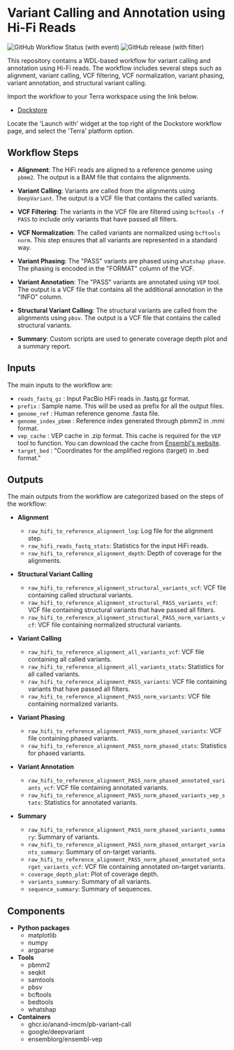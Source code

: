 # Variant Calling and Annotation using Hi-Fi Reads

![GitHub Workflow Status (with event)](https://img.shields.io/github/actions/workflow/status/anand-imcm/pb-variant-call/publish.yml)
![GitHub release (with filter)](https://img.shields.io/github/v/release/anand-imcm/pb-variant-call)


This repository contains a WDL-based workflow for variant calling and annotation using Hi-Fi reads. The workflow includes several steps such as alignment, variant calling, VCF filtering, VCF normalization, variant phasing, variant annotation, and structural variant calling.

Import the workflow to your Terra workspace using the link below.

- [Dockstore](https://dockstore.org/workflows/github.com/anand-imcm/pb-variant-call:main?tab=info)

Locate the 'Launch with' widget at the top right of the Dockstore workflow page, and select the 'Terra' platform option. 


## Workflow Steps

- **Alignment**: The HiFi reads are aligned to a reference genome using `pbmm2`. The output is a BAM file that contains the alignments.

- **Variant Calling**: Variants are called from the alignments using `DeepVariant`. The output is a VCF file that contains the called variants.

- **VCF Filtering**: The variants in the VCF file are filtered using `bcftools -f PASS` to include only variants that have passed all filters.

- **VCF Normalization**: The called variants are normalized using `bcftools norm`. This step ensures that all variants are represented in a standard way.

- **Variant Phasing**: The "PASS" variants are phased using `whatshap phase`. The phasing is encoded in the "FORMAT" column of the VCF.

- **Variant Annotation**: The "PASS" variants are annotated using `VEP` tool. The output is a VCF file that contains all the additional annotation in the "INFO" column.

- **Structural Variant Calling**: The structural variants are called from the alignments using `pbsv`. The output is a VCF 
file that contains the called structural variants.

- **Summary**: Custom scripts are used to generate coverage depth plot and a summary report.

## Inputs

The main inputs to the workflow are:

- `reads_fastq_gz` : Input PacBio HiFi reads in .fastq.gz format.
- `prefix` : Sample name. This will be used as prefix for all the output files.
- `genome_ref` : Human reference genome .fasta file.
- `genome_index_pbmm` : Reference index generated through pbmm2 in .mmi format.
- `vep_cache` : VEP cache in .zip format. This cache is required for the `VEP` tool to function. You can download the cache from [Ensembl's website](https://www.ensembl.org/info/docs/tools/vep/script/vep_cache.html#cache).
- `target_bed` : "Coordinates for the amplified regions (target) in .bed format."

## Outputs

The main outputs from the workflow are categorized based on the steps of the workflow:

- **Alignment**
  - `raw_hifi_to_reference_alignment_log`: Log file for the alignment step.
  - `raw_hifi_reads_fastq_stats`: Statistics for the input HiFi reads.
  - `raw_hifi_to_reference_alignment_depth`: Depth of coverage for the alignments.

- **Structural Variant Calling**
  - `raw_hifi_to_reference_alignment_structural_variants_vcf`: VCF file containing called structural variants.
  - `raw_hifi_to_reference_alignment_structural_PASS_variants_vcf`: VCF file containing structural variants that have passed all filters.
  - `raw_hifi_to_reference_alignment_structural_PASS_norm_variants_vcf`: VCF file containing normalized structural variants.

- **Variant Calling**
  - `raw_hifi_to_reference_alignment_all_variants_vcf`: VCF file containing all called variants.
  - `raw_hifi_to_reference_alignment_all_variants_stats`: Statistics for all called variants.
  - `raw_hifi_to_reference_alignment_PASS_variants`: VCF file containing variants that have passed all filters.
  - `raw_hifi_to_reference_alignment_PASS_norm_variants`: VCF file containing normalized variants.

- **Variant Phasing**
  - `raw_hifi_to_reference_alignment_PASS_norm_phased_variants`: VCF file containing phased variants.
  - `raw_hifi_to_reference_alignment_PASS_norm_phased_stats`: Statistics for phased variants.

- **Variant Annotation**
  - `raw_hifi_to_reference_alignment_PASS_norm_phased_annotated_variants_vcf`: VCF file containing annotated variants.
  - `raw_hifi_to_reference_alignment_PASS_norm_phased_variants_vep_stats`: Statistics for annotated variants.

- **Summary**
  - `raw_hifi_to_reference_alignment_PASS_norm_phased_variants_summary`: Summary of variants.
  - `raw_hifi_to_reference_alignment_PASS_norm_phased_ontarget_variants_summary`: Summary of on-target variants.
  - `raw_hifi_to_reference_alignment_PASS_norm_phased_annotated_ontarget_variants_vcf`: VCF file containing annotated on-target variants.
  - `coverage_depth_plot`: Plot of coverage depth.
  - `variants_summary`: Summary of all variants.
  - `sequence_summary`: Summary of sequences.

## Components

- **Python packages**
  - matplotlib
  - numpy
  - argparse
- **Tools**
  - pbmm2
  - seqkit
  - samtools
  - pbsv
  - bcftools
  - bedtools
  - whatshap
- **Containers**
  - ghcr.io/anand-imcm/pb-variant-call
  - google/deepvariant
  - ensemblorg/ensembl-vep